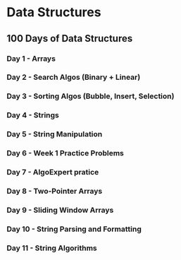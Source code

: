 # Data Structures

## 100 Days of Data Structures
### Day 1 - Arrays
### Day 2 - Search Algos (Binary + Linear)
### Day 3 - Sorting Algos (Bubble, Insert, Selection)
### Day 4 - Strings
### Day 5 - String Manipulation
### Day 6 - Week 1 Practice Problems
### Day 7 - AlgoExpert pratice
### Day 8 - Two-Pointer Arrays
### Day 9 - Sliding Window Arrays
### Day 10 - String Parsing and Formatting
### Day 11 - String Algorithms
